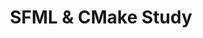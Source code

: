 ---
title: SFML & CMake Study
categories: personal
layout: project
post-image: " "
description: 
islegacy: true
tags:
---